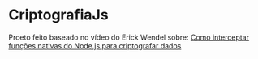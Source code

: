 # CriptografiaJs
Proeto feito baseado no vídeo do Erick Wendel sobre: <a href="https://www.youtube.com/watch?v=NiMlyJhlbeg"> Como interceptar funções nativas do Node.js para criptografar dados</a>
